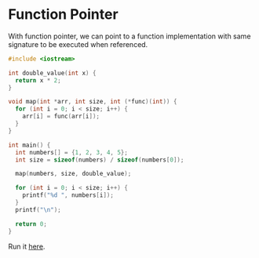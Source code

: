 # Function Pointer

With function pointer, we can point to a function implementation with same signature to be executed when referenced.

```cpp
#include <iostream>

int double_value(int x) {
  return x * 2;
}

void map(int *arr, int size, int (*func)(int)) {
  for (int i = 0; i < size; i++) {
    arr[i] = func(arr[i]);
  }
}

int main() {
  int numbers[] = {1, 2, 3, 4, 5};
  int size = sizeof(numbers) / sizeof(numbers[0]);

  map(numbers, size, double_value);

  for (int i = 0; i < size; i++) {
    printf("%d ", numbers[i]);
  }
  printf("\n");

  return 0;
}
```

Run it [here](https://onecompiler.com/cpp/42kzwj4pv).
